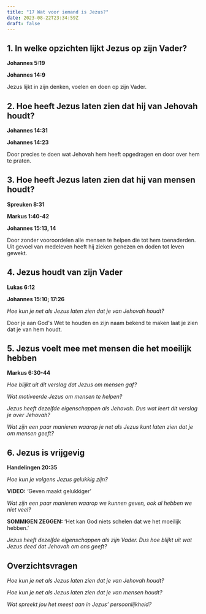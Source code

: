 ```yaml
---
title: "17 Wat voor iemand is Jezus?"
date: 2023-08-22T23:34:59Z
draft: false
---
```


## 1. In welke opzichten lijkt Jezus op zijn Vader?

**Johannes 5:19**

**Johannes 14:9**

Jezus lijkt in zijn denken, voelen en doen op zijn Vader.

## 2. Hoe heeft Jezus laten zien dat hij van Jehovah houdt?

**Johannes 14:31**

**Johannes 14:23**

Door precies te doen wat Jehovah hem heeft opgedragen en door over hem te praten.

## 3. Hoe heeft Jezus laten zien dat hij van mensen houdt?

**Spreuken 8:31**

**Markus 1:40-42**

**Johannes 15:13, 14**

Door zonder vooroordelen alle mensen te helpen die tot hem toenaderden. Uit gevoel
van medeleven heeft hij zieken genezen en doden tot leven gewekt.

## 4. Jezus houdt van zijn Vader

**Lukas 6:12**

**Johannes 15:10; 17:26**

_Hoe kun je net als Jezus laten zien dat je van Jehovah houdt?_

Door je aan God's Wet te houden en zijn naam bekend te maken laat je zien dat je van hem houdt.

## 5. Jezus voelt mee met mensen die het moeilijk hebben

**Markus 6:30-44**

_Hoe blijkt uit dit verslag dat Jezus om mensen gaf?_

_Wat motiveerde Jezus om mensen te helpen?_

_Jezus heeft dezelfde eigenschappen als Jehovah. Dus wat leert dit verslag je over Jehovah?_

_Wat zijn een paar manieren waarop je net als Jezus kunt laten zien dat je om mensen geeft?_

## 6. Jezus is vrijgevig

**Handelingen 20:35**

_Hoe kun je volgens Jezus gelukkig zijn?_

**VIDEO:** ‘Geven maakt gelukkiger’

_Wat zijn een paar manieren waarop we kunnen geven, ook al hebben we niet veel?_

**SOMMIGEN ZEGGEN:** ‘Het kan God niets schelen dat we het moeilijk hebben.’

_Jezus heeft dezelfde eigenschappen als zijn Vader. Dus hoe blijkt uit wat Jezus deed dat Jehovah om ons geeft?_

## Overzichtsvragen

_Hoe kun je net als Jezus laten zien dat je van Jehovah houdt?_

_Hoe kun je net als Jezus laten zien dat je van mensen houdt?_

_Wat spreekt jou het meest aan in Jezus’ persoonlijkheid?_
